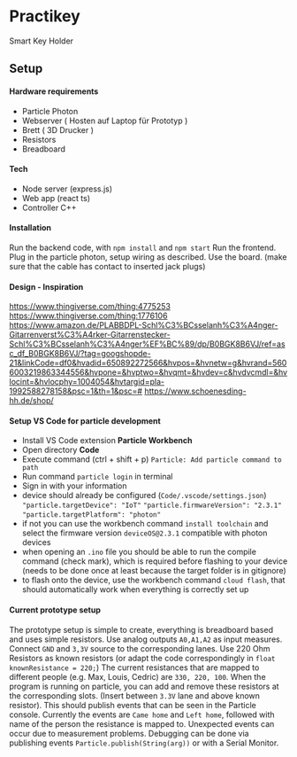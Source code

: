 # Practikey

Smart Key Holder
## Setup

#### Hardware requirements
- Particle Photon
- Webserver ( Hosten auf Laptop für Prototyp )
- Brett ( 3D Drucker )
- Resistors
- Breadboard

#### Tech
- Node server (express.js)
- Web app (react ts)
- Controller C++ 

#### Installation
Run the backend code, with `npm install` and `npm start` 
Run the frontend.
Plug in the particle photon, setup wiring as described.
Use the board. (make sure that the cable has contact to inserted jack plugs)

#### Design - Inspiration
https://www.thingiverse.com/thing:4775253
https://www.thingiverse.com/thing:1776106
https://www.amazon.de/PLABBDPL-Schl%C3%BCsselanh%C3%A4nger-Gitarrenverst%C3%A4rker-Gitarrenstecker-Schl%C3%BCsselanh%C3%A4nger%EF%BC%89/dp/B0BGK8B6VJ/ref=asc_df_B0BGK8B6VJ/?tag=googshopde-21&linkCode=df0&hvadid=650892272566&hvpos=&hvnetw=g&hvrand=5606003219863344556&hvpone=&hvptwo=&hvqmt=&hvdev=c&hvdvcmdl=&hvlocint=&hvlocphy=1004054&hvtargid=pla-1992588278158&psc=1&th=1&psc=# 
https://www.schoenesding-hh.de/shop/

#### Setup VS Code for particle development
- Install VS Code extension **Particle Workbench**
- Open directory **Code**
- Execute command (ctrl + shift + p) `Particle: Add particle command to path`
- Run command `particle login` in terminal
- Sign in with your information
- device should already be configured (`Code/.vscode/settings.json`)
    `"particle.targetDevice": "IoT"`
    `"particle.firmwareVersion": "2.3.1"`
    `"particle.targetPlatform": "photon"`
- if not you can use the workbench command `install toolchain` and select the firmware version `deviceOS@2.3.1` compatible with photon devices
- when opening an `.ino` file you should be able to run the compile command (check mark), which is required before flashing to your device (needs to be done once at least because the target folder is in gitignore)
- to flash onto the device, use the workbench command `cloud flash`, that should automatically work when everything is correctly set up

#### Current prototype setup
The prototype setup is simple to create, everything is breadboard based and uses simple resistors.
Use analog outputs `A0,A1,A2` as input measures.
Connect ``GND`` and ``3,3V`` source to the corresponding lanes.
Use 220 Ohm Resistors as known resistors (or adapt the code correspondingly in `float knownResistance = 220;`)
The current resistances that are mapped to different people (e.g. Max, Louis, Cedric) are `330, 220, 100`.
When the program is running on particle, you can add and remove these resistors at the corresponding slots. (Insert between ``3.3V`` lane and above known resistor).
This should publish events that can be seen in the Particle console.
Currently the events are `Came home` and `Left home`, followed with name of the person the resistance is mapped to.
Unexpected events can occur due to measurement problems.
Debugging can be done via publishing events `Particle.publish(String(arg))` or with a Serial Monitor.
